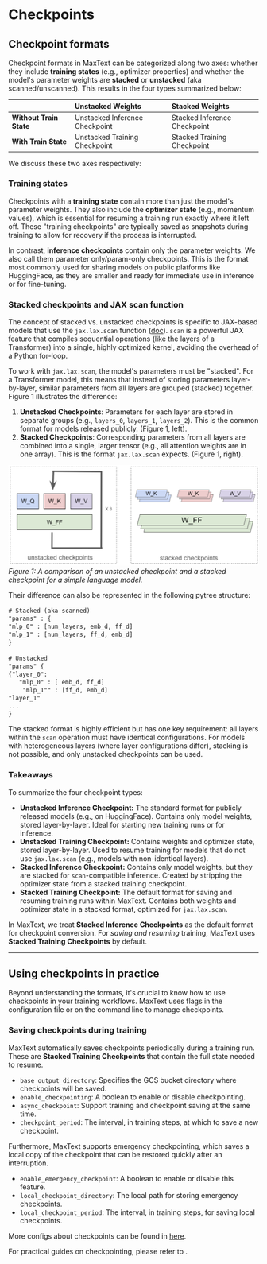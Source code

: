<!--
 Copyright 2024 Google LLC

 Licensed under the Apache License, Version 2.0 (the "License");
 you may not use this file except in compliance with the License.
 You may obtain a copy of the License at

      https://www.apache.org/licenses/LICENSE-2.0

 Unless required by applicable law or agreed to in writing, software
 distributed under the License is distributed on an "AS IS" BASIS,
 WITHOUT WARRANTIES OR CONDITIONS OF ANY KIND, either express or implied.
 See the License for the specific language governing permissions and
 limitations under the License.
 -->

# Checkpoints

## Checkpoint formats

Checkpoint formats in MaxText can be categorized along two axes: whether they include **training states** (e.g., optimizer properties) and whether the model's parameter weights are **stacked** or **unstacked** (aka scanned/unscanned). This results in the four types summarized below:

|                           | **Unstacked Weights**  | **Stacked Weights**  |
| :------------------------ | :------------------------------------- | :-------------------------------------- |
| **Without Train State**   | Unstacked Inference Checkpoint         | Stacked Inference Checkpoint           |
| **With Train State**      | Unstacked Training Checkpoint          | Stacked Training Checkpoint            |

We discuss these two axes respectively:

### Training states

Checkpoints with a **training state** contain more than just the model's parameter weights. They also include the **optimizer state** (e.g., momentum values), which is essential for resuming a training run exactly where it left off. These "training checkpoints" are typically saved as snapshots during training to allow for recovery if the process is interrupted.

In contrast, **inference checkpoints** contain only the parameter weights. We also call them parameter only/param-only checkpoints. This is the format most commonly used for sharing models on public platforms like HuggingFace, as they are smaller and ready for immediate use in inference or for fine-tuning.

### Stacked checkpoints and JAX scan function 

The concept of stacked vs. unstacked checkpoints is specific to JAX-based models that use the `jax.lax.scan` function ([doc](https://jax.readthedocs.io/en/latest/_autosummary/jax.lax.scan.html)). `scan` is a powerful JAX feature that compiles sequential operations (like the layers of a Transformer) into a single, highly optimized kernel, avoiding the overhead of a Python for-loop.

To work with `jax.lax.scan`, the model's parameters must be "stacked". For a Transformer model, this means that instead of storing parameters layer-by-layer, similar parameters from all layers are grouped (stacked) together. Figure 1 illustrates the difference:

1. **Unstacked Checkpoints**: Parameters for each layer are stored in separate groups (e.g., `layers_0`, `layers_1`, `layers_2`). This is the common format for models released publicly. (Figure 1, left).
2. **Stacked Checkpoints**: Corresponding parameters from all layers are combined into a single, larger tensor (e.g., all attention weights are in one array). This is the format `jax.lax.scan` expects. (Figure 1, right).

![Illustration of an unstacked checkpoint versus a stacked checkpoint.](../_static/checkpoints_explain.png)
*Figure 1: A comparison of an unstacked checkpoint and a stacked checkpoint for a simple language model.*

Their difference can also be represented in the following pytree structure:
```
# Stacked (aka scanned)
"params" : {
"mlp_0" : [num_layers, emb_d, ff_d]
"mlp_1" : [num_layers, ff_d, emb_d]
}

# Unstacked
"params" {
{"layer_0":
   "mlp_0" : [ emb_d, ff_d]
    "mlp_1"" : [ff_d, emb_d]
"layer_1"
...
}
```

The stacked format is highly efficient but has one key requirement: all layers within the `scan` operation must have identical configurations. For models with heterogeneous layers (where layer configurations differ), stacking is not possible, and only unstacked checkpoints can be used.

### Takeaways

To summarize the four checkpoint types:

- **Unstacked Inference Checkpoint:** The standard format for publicly released models (e.g., on HuggingFace). Contains only model weights, stored layer-by-layer. Ideal for starting new training runs or for inference.
- **Unstacked Training Checkpoint:** Contains weights and optimizer state, stored layer-by-layer. Used to resume training for models that do not use `jax.lax.scan` (e.g., models with non-identical layers).
- **Stacked Inference Checkpoint:** Contains only model weights, but they are stacked for `scan`-compatible inference. Created by stripping the optimizer state from a stacked training checkpoint.
- **Stacked Training Checkpoint:** The default format for saving and resuming training runs within MaxText. Contains both weights and optimizer state in a stacked format, optimized for `jax.lax.scan`.

In MaxText, we treat **Stacked Inference Checkpoints** as the default format for checkpoint conversion. For *saving and resuming* training, MaxText uses **Stacked Training Checkpoints** by default. 

---

## Using checkpoints in practice

Beyond understanding the formats, it's crucial to know how to use checkpoints in your training workflows. MaxText uses flags in the configuration file or on the command line to manage checkpoints.

### Saving checkpoints during training

MaxText automatically saves checkpoints periodically during a training run. These are **Stacked Training Checkpoints** that contain the full state needed to resume.

-   `base_output_directory`: Specifies the GCS bucket directory where checkpoints will be saved.
-   `enable_checkpointing`: A boolean to enable or disable checkpointing.
-   `async_checkpoint`: Support training and checkpoint saving at the same time.
-   `checkpoint_period`: The interval, in training steps, at which to save a new checkpoint.

Furthermore, MaxText supports emergency checkpointing, which saves a local copy of the checkpoint that can be restored quickly after an interruption.

-   `enable_emergency_checkpoint`: A boolean to enable or disable this feature.
-   `local_checkpoint_directory`: The local path for storing emergency checkpoints.
-   `local_checkpoint_period`: The interval, in training steps, for saving local checkpoints.

More configs about checkpoints can be found in [here](https://github.com/AI-Hypercomputer/maxtext/blob/fafdeaa14183a8f5ca7b9f7b7542ce1655237574/src/MaxText/configs/base.yml#L23-L65).

For practical guides on checkpointing, please refer to [](../guides/checkpointing_solutions.md).
